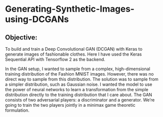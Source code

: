 # Generating-Synthetic-Images-using-DCGANs

## Objective: 

To build and train a Deep Convolutional GAN (DCGAN) with Keras to generate images of fashionable clothes.  Here I have used the Keras Sequential API with Tensorflow 2 as the backend.

In the GAN setup,  I wanted to sample from a complex, high-dimensional training distribution of the Fashion MNIST images. However, there was no direct way to sample from this distribution. The solution was to sample from a simpler distribution, such as Gaussian noise. I wanted the model to use the power of neural networks to learn a transformation from the simple distribution directly to the training distribution that I care about. The GAN consists of two adversarial players: a discriminator and a generator. We’re going to train the two players jointly in a minimax game theoretic formulation.

